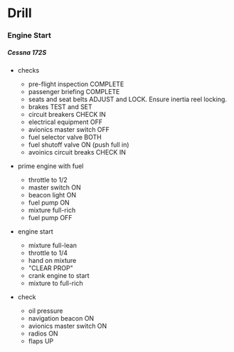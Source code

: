 # Drill

### Engine Start

##### Cessna 172S

* checks
  * pre-flight inspection COMPLETE
  * passenger briefing COMPLETE
  * seats and seat belts ADJUST and LOCK. Ensure inertia reel locking.
  * brakes TEST and SET
  * circuit breakers CHECK IN
  * electrical equipment OFF
  * avionics master switch OFF
  * fuel selector valve BOTH
  * fuel shutoff valve ON (push full in)
  * avoinics circuit breaks CHECK IN

* prime engine with fuel
  * throttle to 1/2
  * master switch ON
  * beacon light ON
  * fuel pump ON
  * mixture full-rich
  * fuel pump OFF

* engine start
  * mixture full-lean
  * throttle to 1/4
  * hand on mixture
  * "CLEAR PROP"
  * crank engine to start
  * mixture to full-rich

* check
  * oil pressure
  * navigation beacon ON
  * avionics master switch ON
  * radios ON
  * flaps UP
  
